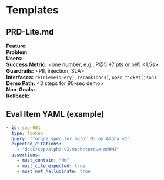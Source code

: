 # Templates

## PRD-Lite.md
**Feature:** <name>  
**Problem:** <who hurts and why>  
**Users:** <roles>  
**Success Metric:** <one number, e.g., P@5 +7 pts or p95 <1.5s>  
**Guardrails:** <PII, injection, SLA>  
**Interfaces:** `retrieve(query)`, `rerank(docs)`, `open_ticket(json)`  
**Demo Path:** <3 steps for 90-sec demo>  
**Non-Goals:** <parked nice-to-haves>  
**Rollback:** <how to disable quickly>

## Eval Item YAML (example)
```yaml
- id: sop-001
  type: lookup
  query: "Torque spec for motor M3 on Alpha v2"
  expected_citations:
    - "docs/sop/alpha-v2/mech/torque.md#M3"
  assertions:
    - must_contain: "Nm"
    - must_cite_expected: true
    - must_not_hallucinate: true
